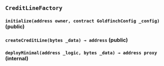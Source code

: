 ## `CreditLineFactory`






### `initialize(address owner, contract GoldfinchConfig _config)` (public)





### `createCreditLine(bytes _data) → address` (public)





### `deployMinimal(address _logic, bytes _data) → address proxy` (internal)






